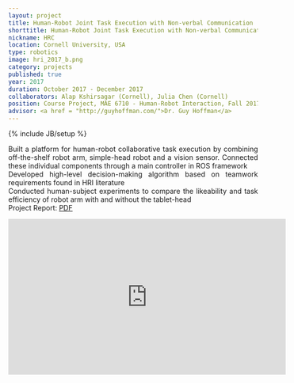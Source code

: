 ```yaml
---
layout: project
title: Human-Robot Joint Task Execution with Non-verbal Communication
shorttitle: Human-Robot Joint Task Execution with Non-verbal Communication
nickname: HRC
location: Cornell University, USA
type: robotics
image: hri_2017_b.png
category: projects
published: true
year: 2017
duration: October 2017 - December 2017
collaborators: Alap Kshirsagar (Cornell), Julia Chen (Cornell)
position: Course Project, MAE 6710 - Human-Robot Interaction, Fall 2017
advisor: <a href = "http://guyhoffman.com/">Dr. Guy Hoffman</a>
---
```

{% include JB/setup %}

<p align="justify">
Built a platform for human-robot collaborative task execution by combining off-the-shelf robot arm, simple-head robot and a vision sensor. Connected these individual components through a main controller in ROS framework
<br>
Developed high-level decision-making algorithm based on teamwork requirements found in HRI literature
<br>
Conducted human-subject experiments to compare the likeability and task efficiency of robot arm with and without the tablet-head
<br>
Project Report: <a href = "/assets/paper-pdfs/hri_final_report.pdf"> PDF </a>
</p>

<center>
<iframe width="560" height="315" src="https://www.youtube.com/embed/D8nHcSp8TT0?rel=0" frameborder="0" allow="autoplay; encrypted-media" allowfullscreen></iframe>
</center>
<br>

